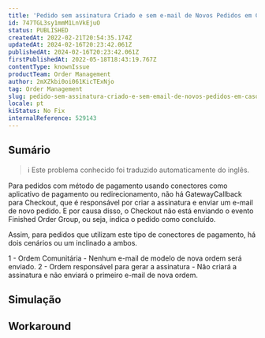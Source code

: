 ```yaml
---
title: 'Pedido sem assinatura Criado e sem e-mail de Novos Pedidos em Casos relacionados ao método de pagamento usando conectadores como Payment App ou Redirect.'
id: 747TGL3sy1mmM1LnVkEjuO
status: PUBLISHED
createdAt: 2022-02-21T20:54:35.174Z
updatedAt: 2024-02-16T20:23:42.061Z
publishedAt: 2024-02-16T20:23:42.061Z
firstPublishedAt: 2022-05-18T18:43:19.767Z
contentType: knownIssue
productTeam: Order Management
author: 2mXZkbi0oi061KicTExNjo
tag: Order Management
slug: pedido-sem-assinatura-criado-e-sem-email-de-novos-pedidos-em-casos-relacionados-ao-metodo-de-pagamento-usando-conectadores-como-payment-app-ou-redirect
locale: pt
kiStatus: No Fix
internalReference: 529143
---
```


## Sumário

>ℹ️ Este problema conhecido foi traduzido automaticamente do inglês.


Para pedidos com método de pagamento usando conectores como aplicativo de pagamento ou redirecionamento, não há GatewayCallback para Checkout, que é responsável por criar a assinatura e enviar um e-mail de novo pedido.
E por causa disso, o Checkout não está enviando o evento Finished Order Group, ou seja, indica o pedido como concluído.


Assim, para pedidos que utilizam este tipo de conectores de pagamento, há dois cenários ou um inclinado a ambos.

1 - Ordem Comunitária - Nenhum e-mail de modelo de nova ordem será enviado.
2 - Ordem responsável para gerar a assinatura - Não criará a assinatura e não enviará o primeiro e-mail de nova ordem.




## Simulação



## Workaround



